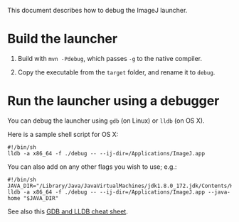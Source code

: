 This document describes how to debug the ImageJ launcher.

# Build the launcher

1.  Build with `mvn -Pdebug`, which passes `-g` to the native compiler.

2.  Copy the executable from the `target` folder, and rename it to `debug`.

# Run the launcher using a debugger

You can debug the launcher using `gdb` (on Linux) or `lldb` (on OS X).

Here is a sample shell script for OS X:
```shell
#!/bin/sh
lldb -a x86_64 -f ./debug -- --ij-dir=/Applications/ImageJ.app
```

You can also add on any other flags you wish to use; e.g.:
```shell
#!/bin/sh
JAVA_DIR="/Library/Java/JavaVirtualMachines/jdk1.8.0_172.jdk/Contents/Home"
lldb -a x86_64 -f ./debug -- --ij-dir=/Applications/ImageJ.app --java-home "$JAVA_DIR"
```

See also this [GDB and LLDB cheat sheet](http://lldb.llvm.org/lldb-gdb.html).

